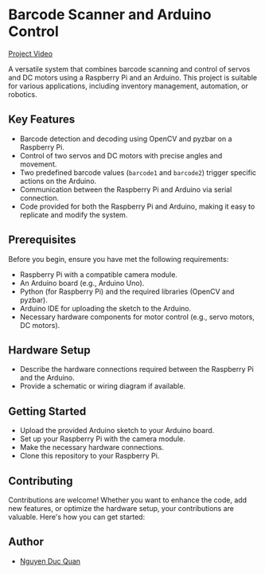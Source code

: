 # Barcode Scanner and Arduino Control

[Project Video](https://github.com/Quan20021511/Sel-Navigating-Robot/assets/129273695/71b8e4b7-ed2f-4c86-875b-bddf6c52ca3b)

A versatile system that combines barcode scanning and control of servos and DC motors using a Raspberry Pi and an Arduino. This project is suitable for various applications, including inventory management, automation, or robotics.

## Key Features

- Barcode detection and decoding using OpenCV and pyzbar on a Raspberry Pi.
- Control of two servos and DC motors with precise angles and movement.
- Two predefined barcode values (`barcode1` and `barcode2`) trigger specific actions on the Arduino.
- Communication between the Raspberry Pi and Arduino via serial connection.
- Code provided for both the Raspberry Pi and Arduino, making it easy to replicate and modify the system.

## Prerequisites

Before you begin, ensure you have met the following requirements:

- Raspberry Pi with a compatible camera module.
- An Arduino board (e.g., Arduino Uno).
- Python (for Raspberry Pi) and the required libraries (OpenCV and pyzbar).
- Arduino IDE for uploading the sketch to the Arduino.
- Necessary hardware components for motor control (e.g., servo motors, DC motors).

## Hardware Setup

- Describe the hardware connections required between the Raspberry Pi and the Arduino.
- Provide a schematic or wiring diagram if available.

## Getting Started

- Upload the provided Arduino sketch to your Arduino board.
- Set up your Raspberry Pi with the camera module.
- Make the necessary hardware connections.
- Clone this repository to your Raspberry Pi.

## Contributing

Contributions are welcome! Whether you want to enhance the code, add new features, or optimize the hardware setup, your contributions are valuable. Here's how you can get started:

## Author

- [Nguyen Duc Quan](https://github.com/Quan20021511)
